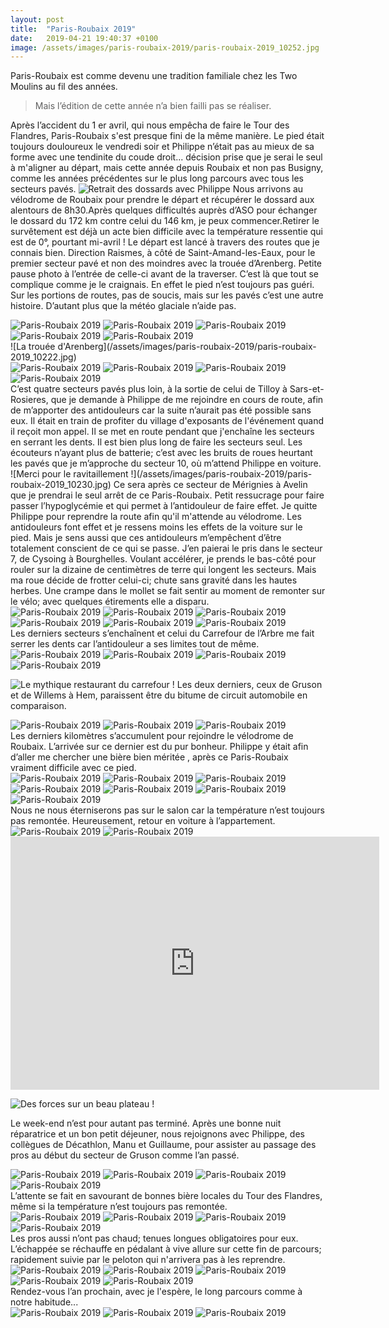 ```yaml
---
layout: post
title:  "Paris-Roubaix 2019"
date:   2019-04-21 19:40:37 +0100
image: /assets/images/paris-roubaix-2019/paris-roubaix-2019_10252.jpg
---
```

Paris-Roubaix est comme devenu une tradition familiale chez les Two Moulins au fil des années.
> Mais l’édition de cette année n’a bien failli pas se réaliser.

Après l’accident du 1 er avril, qui nous empêcha de faire le Tour des Flandres, Paris-Roubaix s'est presque fini de la même manière.
Le pied était toujours douloureux le vendredi soir et Philippe n’était pas au mieux de sa forme avec une tendinite du coude droit... décision prise que je serai le seul à m'aligner au départ, mais cette année depuis Roubaix et non pas Busigny, comme les années précédentes sur le plus long parcours avec tous les secteurs pavés.
![Retrait des dossards avec Philippe](/assets/images/paris-roubaix-2019/paris-roubaix-2019_10220.jpg)
Nous arrivons au vélodrome de Roubaix pour prendre le départ et récupérer le dossard aux alentours de 8h30.Après quelques difficultés auprès d’ASO pour échanger le dossard du 172 km contre celui du 146 km, je peux commencer.Retirer le survêtement est déjà un acte bien difficile avec la température ressentie qui est de 0°, pourtant mi-avril !
Le départ est lancé à travers des routes que je connais bien. Direction Raismes, à côté de Saint-Amand-les-Eaux, pour le premier secteur pavé et non des moindres avec la trouée d’Arenberg.
Petite pause photo à l’entrée de celle-ci avant de la traverser. C’est là que tout se complique comme je le craignais. En effet le pied n’est toujours pas guéri. Sur les portions de routes, pas de soucis, mais sur les pavés c’est une autre histoire. D’autant plus que la météo glaciale n’aide pas.
<div class="gallery-box">
  <div class="gallery">
<img src="/assets/images/paris-roubaix-2019/paris-roubaix-2019_10221.jpg" title="Les choses sérieuses commencent" alt="Paris-Roubaix 2019" >
<img src="/assets/images/paris-roubaix-2019/paris-roubaix-2019_10222.jpg" title="La trouée d'Arenberg" alt="Paris-Roubaix 2019" >
<img src="/assets/images/paris-roubaix-2019/paris-roubaix-2019_10223.jpg" title="On sert les dents !" alt="Paris-Roubaix 2019" >
<img src="/assets/images/paris-roubaix-2019/paris-roubaix-2019_10224.jpg" title="" alt="Paris-Roubaix 2019" >
<img src="/assets/images/paris-roubaix-2019/paris-roubaix-2019_10225.jpg" title="" alt="Paris-Roubaix 2019" >
</div>
</div>
![La trouée d'Arenberg](/assets/images/paris-roubaix-2019/paris-roubaix-2019_10222.jpg)
<div class="gallery-box">
  <div class="gallery">
<img src="/assets/images/paris-roubaix-2019/paris-roubaix-2019_10226.jpg" title="" alt="Paris-Roubaix 2019" >
<img src="/assets/images/paris-roubaix-2019/paris-roubaix-2019_10227.jpg" title="" alt="Paris-Roubaix 2019" >
<img src="/assets/images/paris-roubaix-2019/paris-roubaix-2019_10228.jpg" title="Pont Gibus embouteillé" alt="Paris-Roubaix 2019" >
<img src="/assets/images/paris-roubaix-2019/paris-roubaix-2019_10229.jpg" title="" alt="Paris-Roubaix 2019" >
</div>
</div>
C’est quatre secteurs pavés plus loin, à la sortie de celui de Tilloy à Sars-et-Rosieres, que je demande à Philippe de me rejoindre en cours de route, afin de m’apporter des antidouleurs car la suite n’aurait pas été possible sans eux.
Il était en train de profiter du village d'exposants de l'événement quand il reçoit mon appel. Il se met en route pendant que j'enchaîne  les secteurs en serrant les dents.
Il est bien plus long de faire les secteurs seul. Les écouteurs n’ayant plus de batterie; c’est avec les bruits de roues heurtant les pavés que je m’approche du secteur 10, où m’attend Philippe en voiture.
![Merci pour le ravitaillement !](/assets/images/paris-roubaix-2019/paris-roubaix-2019_10230.jpg)
Ce sera après ce secteur de Mérignies à Avelin que je prendrai le seul arrêt de ce Paris-Roubaix. Petit ressucrage pour faire passer l’hypoglycémie et qui permet à l’antidouleur de faire effet.
Je quitte Philippe pour reprendre la route afin qu'il m'attende au vélodrome. Les antidouleurs font effet et je ressens moins les effets de la voiture sur le pied. Mais je sens aussi que ces antidouleurs m’empêchent d’être totalement conscient de ce qui se passe.
J’en paierai le pris dans le secteur 7, de Cysoing à Bourghelles. Voulant accélérer, je prends le bas-côté pour rouler sur la dizaine de centimètres de terre qui longent les secteurs. Mais ma roue décide de frotter celui-ci; chute sans gravité dans les hautes herbes.
Une crampe dans le mollet se fait sentir au moment de remonter sur le vélo; avec quelques étirements elle a disparu.
<div class="gallery-box">
  <div class="gallery">
<img src="/assets/images/paris-roubaix-2019/paris-roubaix-2019_10231.jpg" title="On oublie la crampe et on fait tourner les jambes" alt="Paris-Roubaix 2019" >
<img src="/assets/images/paris-roubaix-2019/paris-roubaix-2019_10232.jpg" title="" alt="Paris-Roubaix 2019" >
<img src="/assets/images/paris-roubaix-2019/paris-roubaix-2019_10233.jpg" title="" alt="Paris-Roubaix 2019" >
<img src="/assets/images/paris-roubaix-2019/paris-roubaix-2019_10234.jpg" title="Le fameux Moulin de Vertin" alt="Paris-Roubaix 2019" >
<img src="/assets/images/paris-roubaix-2019/paris-roubaix-2019_10235.jpg" title="" alt="Paris-Roubaix 2019" >
<img src="/assets/images/paris-roubaix-2019/paris-roubaix-2019_10236.jpg" title="" alt="Paris-Roubaix 2019" >
</div>
</div>
Les derniers secteurs s’enchaînent et celui du Carrefour de l’Arbre me fait serrer les dents car l’antidouleur a ses limites tout de même.
<div class="gallery-box">
  <div class="gallery">
<img src="/assets/images/paris-roubaix-2019/paris-roubaix-2019_10238.jpg" title="On sert les dents !" alt="Paris-Roubaix 2019" >
<img src="/assets/images/paris-roubaix-2019/paris-roubaix-2019_10239.jpg" title="" alt="Paris-Roubaix 2019" >
<img src="/assets/images/paris-roubaix-2019/paris-roubaix-2019_10240.jpg" title="" alt="Paris-Roubaix 2019" >
<img src="/assets/images/paris-roubaix-2019/paris-roubaix-2019_10241.jpg" title="" alt="Paris-Roubaix 2019" >
</div>
</div>

![Le mythique restaurant du carrefour !](/assets/images/paris-roubaix-2019/paris-roubaix-2019_10257.jpg)
Les deux derniers, ceux de Gruson et de Willems à Hem, paraissent être du bitume de circuit automobile en comparaison.
<div class="gallery-box">
  <div class="gallery">
<img src="/assets/images/paris-roubaix-2019/paris-roubaix-2019_10242.jpg" title="En avant pour Gruson" alt="Paris-Roubaix 2019" >
<img src="/assets/images/paris-roubaix-2019/paris-roubaix-2019_10243.jpg" title="Ca roule tout seul ici !" alt="Paris-Roubaix 2019" >
<img src="/assets/images/paris-roubaix-2019/paris-roubaix-2019_10244.jpg" title="" alt="Paris-Roubaix 2019" >
</div>
</div>
Les derniers kilomètres s’accumulent pour rejoindre le vélodrome de Roubaix.
L’arrivée sur ce dernier est du pur bonheur. Philippe y était afin d’aller me chercher une bière bien méritée , après ce Paris-Roubaix vraiment difficile avec ce pied.
<div class="gallery-box">
  <div class="gallery">
<img src="/assets/images/paris-roubaix-2019/paris-roubaix-2019_10245.jpg" title="Ambiance inchangée " alt="Paris-Roubaix 2019" >
<img src="/assets/images/paris-roubaix-2019/paris-roubaix-2019_10246.jpg" title="" alt="Paris-Roubaix 2019" >
<img src="/assets/images/paris-roubaix-2019/paris-roubaix-2019_10247.jpg" title="Fatigue ... " alt="Paris-Roubaix 2019" >
<img src="/assets/images/paris-roubaix-2019/paris-roubaix-2019_10248.jpg" title="" alt="Paris-Roubaix 2019" >
<img src="/assets/images/paris-roubaix-2019/paris-roubaix-2019_10250.jpg" title="" alt="Paris-Roubaix 2019" >
<img src="/assets/images/paris-roubaix-2019/paris-roubaix-2019_10251.jpg" title="C'est fini !" alt="Paris-Roubaix 2019" >
<img src="/assets/images/paris-roubaix-2019/paris-roubaix-2019_10252.jpg" title="Plus que 75 m ! " alt="Paris-Roubaix 2019" >
</div>
</div>
Nous ne nous éterniserons pas sur le salon car la température n’est toujours pas remontée. Heureusement, retour en voiture à l’appartement.
<div class="gallery-box">
  <div class="gallery">
<img src="/assets/images/paris-roubaix-2019/paris-roubaix-2019_10253.jpg" title="A l'année prochaine" alt="Paris-Roubaix 2019" >
<img src="/assets/images/paris-roubaix-2019/paris-roubaix-2019_10254.jpg" title="Trouvé !" alt="Paris-Roubaix 2019" >
</div>
</div>

<center><iframe src="https://www.strava.com/activities/2286510493/embed/96e7f741261014c8df800987d898a113041ebc56" width="590" height="405" frameborder="0" scrolling="no"></iframe></center>

![Des forces sur un beau plateau !](/assets/images/paris-roubaix-2019/paris-roubaix-2019_10255.jpg)

Le week-end n’est pour autant pas terminé. Après une bonne nuit réparatrice et un bon petit déjeuner, nous rejoignons avec Philippe, des collègues de Décathlon, Manu et Guillaume, pour assister au passage des pros au début du secteur de Gruson comme l’an passé.

<div class="gallery-box">
  <div class="gallery">
<img src="/assets/images/paris-roubaix-2019/paris-roubaix-2019_10258.jpg" title="" alt="Paris-Roubaix 2019" >
<img src="/assets/images/paris-roubaix-2019/paris-roubaix-2019_10259.jpg" title="Les risques du métier !" alt="Paris-Roubaix 2019" >
<img src="/assets/images/paris-roubaix-2019/paris-roubaix-2019_10260.jpg" title="Bien installés" alt="Paris-Roubaix 2019" >
<img src="/assets/images/paris-roubaix-2019/paris-roubaix-2019_10261.jpg" title="Confortable !" alt="Paris-Roubaix 2019" >
</div>
</div>
L’attente se fait en savourant de bonnes bière locales du Tour des Flandres, même si la température n’est toujours pas remontée.

<div class="gallery-box">
  <div class="gallery">
<img src="/assets/images/paris-roubaix-2019/paris-roubaix-2019_10262.jpg" title="Sep Vanmarcke" alt="Paris-Roubaix 2019" >
<img src="/assets/images/paris-roubaix-2019/paris-roubaix-2019_10263.jpg" title="Nils Politt et Sep Vanmarcke" alt="Paris-Roubaix 2019" >
<img src="/assets/images/paris-roubaix-2019/paris-roubaix-2019_10264.jpg" title="Peter Sagan et Philippe Gilbert" alt="Paris-Roubaix 2019" >
<img src="/assets/images/paris-roubaix-2019/paris-roubaix-2019_10265.jpg" title="Philippe Gilbert et Nils Politt" alt="Paris-Roubaix 2019" >
</div>
</div>
Les pros aussi n’ont pas chaud; tenues longues obligatoires pour eux. L’échappée se réchauffe en pédalant à vive allure sur cette fin de parcours; rapidement suivie par le peloton qui n'arrivera pas à les reprendre.

<div class="gallery-box">
  <div class="gallery">
<img src="/assets/images/paris-roubaix-2019/paris-roubaix-2019_10266.jpg" title="" alt="Paris-Roubaix 2019" >
<img src="/assets/images/paris-roubaix-2019/paris-roubaix-2019_10267.jpg" title="Drapeau connu" alt="Paris-Roubaix 2019" >
<img src="/assets/images/paris-roubaix-2019/paris-roubaix-2019_10268.jpg" title="Je les connais ceux là !" alt="Paris-Roubaix 2019" >
<img src="/assets/images/paris-roubaix-2019/paris-roubaix-2019_10269.jpg" title="" alt="Paris-Roubaix 2019" >
<img src="/assets/images/paris-roubaix-2019/paris-roubaix-2019_10271.jpg" title="Notre ami Greg " alt="Paris-Roubaix 2019" >
</div>
</div>
Rendez-vous l’an prochain, avec je l'espère, le long parcours comme à notre habitude...

<div class="gallery-box">
  <div class="gallery">
<img src="/assets/images/paris-roubaix-2019/paris-roubaix-2019_10272.jpg" title="A l'année prochaine !" alt="Paris-Roubaix 2019" >
<img src="/assets/images/paris-roubaix-2019/paris-roubaix-2019_10273.jpg" title="" alt="Paris-Roubaix 2019" >
<img src="/assets/images/paris-roubaix-2019/paris-roubaix-2019_10274.jpg" title="Vers le retour" alt="Paris-Roubaix 2019" >
</div>
</div>